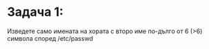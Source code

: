 # Задача 1:
Изведете само имената на хората с второ име по-дълго от 6 (>6) символа според /etc/passwd
